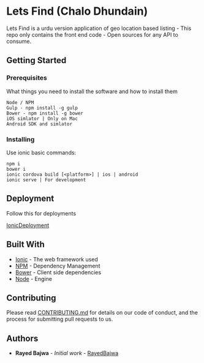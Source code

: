 # Lets Find (Chalo Dhundain)

Lets Find is a urdu version application of geo location based listing - This repo only contains the front end code - Open sources for any API to consume.

## Getting Started



### Prerequisites

What things you need to install the software and how to install them

```
Node / NPM
Gulp - npm install -g gulp
Bower - npm install -g bower
iOS simlator | Only on Mac
Android SDK and simlator
```

### Installing

Use ionic basic commands:

```
npm i
bower i
ionic cordova build [<platform>] | ios | android
ionic serve | For development
```


## Deployment

Follow this for deployments 

[IonicDeployment](https://ionicframework.com/docs/intro/deploying/)

## Built With

* [Ionic](https://ionicframework.com/docs/intro/deploying/) - The web framework used
* [NPM](https://www.npmjs.com/) - Dependency Management
* [Bower](https://bower.io/) - Client side dependencies
* [Node](https://nodejs.org/en/) - Engine

## Contributing

Please read [CONTRIBUTING.md](https://gist.github.com/PurpleBooth/b24679402957c63ec426) for details on our code of conduct, and the process for submitting pull requests to us.



## Authors

* **Rayed Bajwa** - *Initial work* - [RayedBajwa](https://github.com/rayedbajwa/lets-find/import)

